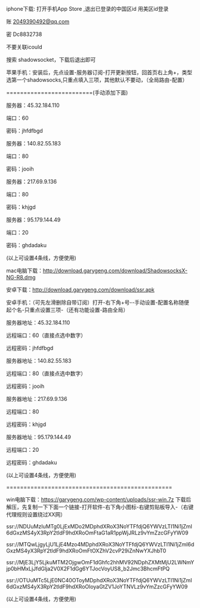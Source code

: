iphone下载:
打开手机App Store ,退出已登录的中国区id 用美区id登录

账 2049390492@qq.com

密 Dc8832738

不要关联icould

搜索 shadowsocket，下载后退出即可

苹果手机：安装后，先点设置-服务器订阅-打开更新按钮，回首页右上角+，类型选第一个shadowsocks,只重点填入三项，其他默认不要动，（全局路由-配置）

=========================(手动添加下面)

服务器：45.32.184.110

端口：60

密码：jhfdfbgd

服务器：140.82.55.183

端口：80

密码：jooih

服务器：217.69.9.136

端口：80

密码：khjgd

服务器：95.179.144.49

端口：20

密码：ghdadaku

(以上可设置4条线，方便使用)

mac电脑下载：http://download.garygeng.com/download/ShadowsocksX-NG-R8.dmg

安卓下载：http://download.garygeng.com/download/ssr.apk

安卓手机：（可先左滑删除自带订阅）打开-右下角+号--手动设置-配置名称随便起个名-只重点设置三项-（还有功能设置-路由全局）

服务器地址：45.32.184.110

远程端口：60（直接点选中数字）

远程密码：jhfdfbgd

服务器地址：140.82.55.183

远程端口：80（直接点选中数字）

远程密码：jooih

服务器地址：217.69.9.136

远程端口：80

远程密码：khjgd

服务器地址：95.179.144.49

远程端口：20

远程密码：ghdadaku

(以上可设置4条线，方便使用)

================================================

win电脑下载：https://garygeng.com/wp-content/uploads/ssr-win.7z 下载后解压，先复制一下下面一个链接-打开软件-右下角小图标-右键剪贴板导入-（右键代理规则设置绕过XX网）

ssr://NDUuMzIuMTg0LjExMDo2MDphdXRoX3NoYTFfdjQ6YWVzLTI1Ni1jZmI6dGxzMS4yX3RpY2tldF9hdXRoOmFtaG1aR1ppWjJRLz9vYmZzcGFyYW09

ssr://MTQwLjgyLjU1LjE4Mzo4MDphdXRoX3NoYTFfdjQ6YWVzLTI1Ni1jZmI6dGxzMS4yX3RpY2tldF9hdXRoOmFtOXZhV2cvP29iZnNwYXJhbT0

ssr://MjE3LjY5LjkuMTM2OjgwOmF1dGhfc2hhMV92NDphZXMtMjU2LWNmYjp0bHMxLjJfdGlja2V0X2F1dGg6YTJocVoyUS8_b2Jmc3BhcmFtPQ

ssr://OTUuMTc5LjE0NC40OToyMDphdXRoX3NoYTFfdjQ6YWVzLTI1Ni1jZmI6dGxzMS4yX3RpY2tldF9hdXRoOloyaGtZV1JoYTNVLz9vYmZzcGFyYW09

(以上可设置4条线，方便使用)
